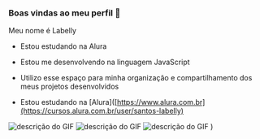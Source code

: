 ### Boas vindas ao meu perfil 🩷
Meu nome é Labelly
- Estou estudando na Alura
  
- Estou me desenvolvendo na linguagem JavaScript
  
- Utilizo esse espaço para minha organização e compartilhamento dos meus projetos desenvolvidos
  
- Estou estudando na [Alura]([https://www.alura.com.br](https://cursos.alura.com.br/user/santos-labelly)
  
![descrição do GIF](https://media.tenor.com/NmX0M5INgygAAAAi/hello-kitty.gif) ![descrição do GIF](https://media.tenor.com/_74LY7XKMqwAAAAi/sanrio-my-melody.gif) ![descrição do GIF](https://github.com/user-attachments/assets/3f76aa5b-523a-4ce5-8a43-42f3f980cdcb)
)
